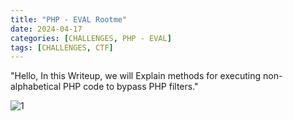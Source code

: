 ```yaml
---
title: "PHP - EVAL Rootme"
date: 2024-04-17
categories: [CHALLENGES, PHP - EVAL]
tags: [CHALLENGES, CTF] 
---
```



"Hello, In this Writeup, we will Explain methods for executing non-alphabetical PHP code to bypass PHP filters."

![1](https://github.com/0XMohomiester/0XMohomiester.github.io/assets/47929033/b89886de-ea24-48df-ab54-91a9bedf5638)

